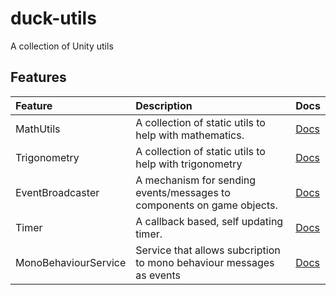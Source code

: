 # duck-utils
A collection of Unity utils

## Features
| Feature       | Description | Docs  |
|:------------- |:------------| :-----|
| MathUtils | A collection of static utils to help with mathematics. | [Docs](Docs/MathUtils.md) |
| Trigonometry | A collection of static utils to help with trigonometry | [Docs](Docs/Trigonometry.md) |
| EventBroadcaster | A mechanism for sending events/messages to components on game objects. | [Docs](Docs/EventBroadcaster.md) |
| Timer | A callback based, self updating timer. | [Docs](Docs/Timer.md) |
| MonoBehaviourService | Service that allows subcription to mono behaviour messages as events | [Docs](Docs/MonoBehaviourService.md) |
